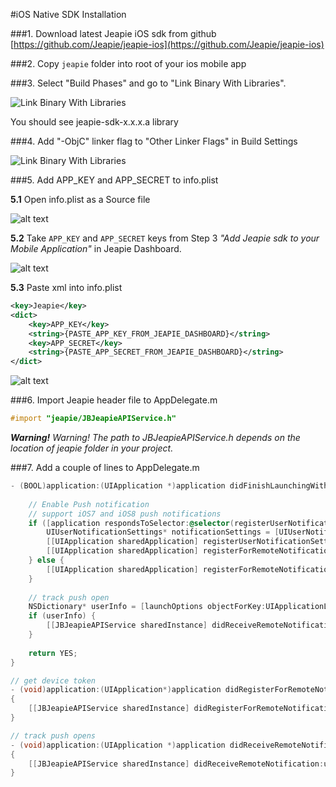 #iOS Native SDK Installation

###1. Download latest Jeapie iOS sdk from github
[https://github.com/Jeapie/jeapie-ios](https://github.com/Jeapie/jeapie-ios)

###2. Copy `jeapie` folder into root of your ios mobile app

###3. Select "Build Phases" and go to "Link Binary With Libraries".

![Link Binary With Libraries](/img/2015-08-06_1620.png)

You should see jeapie-sdk-x.x.x.a library

###4. Add "-ObjC" linker flag to "Other Linker Flags" in Build Settings 

![Link Binary With Libraries](/img/2015-08-06_1625.png)

###5. Add APP_KEY and APP_SECRET to info.plist

**5.1** Open info.plist as a Source file

![alt text](/img/2015-08-07_1656.png)

**5.2** Take `APP_KEY` and `APP_SECRET` keys from Step 3 *"Add Jeapie sdk to your Mobile Application"* in Jeapie Dashboard.

![alt text](/img/2015-08-07_1700.png)

**5.3** Paste xml into info.plist

```xml
<key>Jeapie</key>
<dict>
    <key>APP_KEY</key>
    <string>{PASTE_APP_KEY_FROM_JEAPIE_DASHBOARD}</string>
    <key>APP_SECRET</key>
    <string>{PASTE_APP_SECRET_FROM_JEAPIE_DASHBOARD}</string>
</dict>
```

![alt text](/img/2015-08-07_1653.png)

###6. Import Jeapie header file to AppDelegate.m

```objective-c
#import "jeapie/JBJeapieAPIService.h"
```

***Warning!*** *Warning! The path to JBJeapieAPIService.h depends on the location of jeapie folder in your project.*

###7. Add a couple of lines to AppDelegate.m

```objective-c
- (BOOL)application:(UIApplication *)application didFinishLaunchingWithOptions:(NSDictionary *)launchOptions { 
   
    // Enable Push notification   
    // support iOS7 and iOS8 push notifications
    if ([application respondsToSelector:@selector(registerUserNotificationSettings:)]) {
        UIUserNotificationSettings* notificationSettings = [UIUserNotificationSettings settingsForTypes:UIUserNotificationTypeAlert | UIUserNotificationTypeBadge | UIUserNotificationTypeSound categories:nil];
        [[UIApplication sharedApplication] registerUserNotificationSettings:notificationSettings];
        [[UIApplication sharedApplication] registerForRemoteNotifications];
    } else {
        [[UIApplication sharedApplication] registerForRemoteNotificationTypes: (UIRemoteNotificationTypeBadge | UIRemoteNotificationTypeSound | UIRemoteNotificationTypeAlert)];
    }
    
    // track push open
    NSDictionary* userInfo = [launchOptions objectForKey:UIApplicationLaunchOptionsRemoteNotificationKey];
    if (userInfo) {
        [[JBJeapieAPIService sharedInstance] didReceiveRemoteNotification:userInfo];
    }
    
    return YES;
}

// get device token
- (void)application:(UIApplication*)application didRegisterForRemoteNotificationsWithDeviceToken:(NSData*)deviceToken
{
    [[JBJeapieAPIService sharedInstance] didRegisterForRemoteNotificationsWithDeviceToken:deviceToken];
}

// track push opens
- (void)application:(UIApplication *)application didReceiveRemoteNotification:(NSDictionary *)userInfo
{
    [[JBJeapieAPIService sharedInstance] didReceiveRemoteNotification:userInfo];
}
```
    
